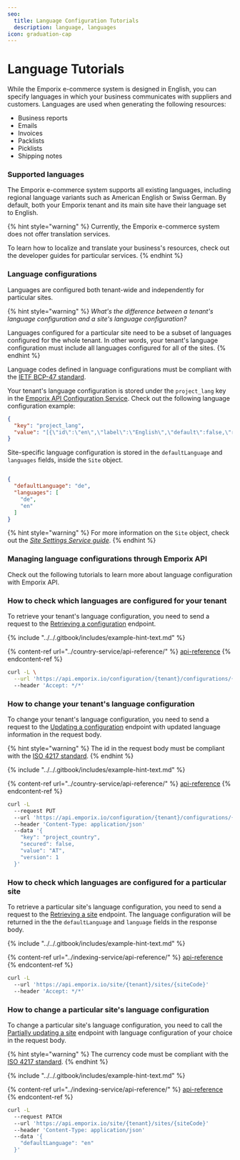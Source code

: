 ```yaml
---
seo:
  title: Language Configuration Tutorials
  description: language, languages
icon: graduation-cap
---
```


# Language Tutorials

While the Emporix e-commerce system is designed in English, you can specify languages in which your business communicates with suppliers and customers. Languages are used when generating the following resources:

* Business reports
* Emails
* Invoices
* Packlists
* Picklists
* Shipping notes

### Supported languages

The Emporix e-commerce system supports all existing languages, including regional language variants such as American English or Swiss German. By default, both your Emporix tenant and its main site have their language set to English.

{% hint style="warning" %}
Currently, the Emporix e-commerce system does not offer translation services.

To learn how to localize and translate your business's resources, check out the developer guides for particular services.
{% endhint %}

### Language configurations

Languages are configured both tenant-wide and independently for particular sites.

{% hint style="warning" %}
_What's the difference between a tenant's language configuration and a site's language configuration?_

Languages configured for a particular site need to be a subset of languages configured for the whole tenant. In other words, your tenant's language configuration must include all languages configured for all of the sites.
{% endhint %}

Language codes defined in language configurations must be compliant with the [IETF BCP-47 standard](https://en.wikipedia.org/wiki/IETF_language_tag).

Your tenant's language configuration is stored under the `project_lang` key in the [Emporix API Configuration Service](./). Check out the following language configuration example:

```json
{
  "key": "project_lang",
  "value": "[{\"id\":\"en\",\"label\":\"English\",\"default\":false,\"required\":false},{\"id\":\"de\",\"label\":\"German\",\"default\":true,\"required\":true},{\"id\":\"fr\",\"label\":\"French\",\"default\":false,\"required\":false}]"
}
```

Site-specific language configuration is stored in the `defaultLanguage` and `languages` fields, inside the `Site` object.

```json

{
  "defaultLanguage": "de",
  "languages": [
    "de",
    "en"
  ]
}
```

{% hint style="warning" %}
For more information on the `Site` object, check out the [_Site Settings Service guide_](../site-settings-service/).
{% endhint %}

### Managing language configurations through Emporix API

Check out the following tutorials to learn more about language configuration with Emporix API.

### How to check which languages are configured for your tenant

To retrieve your tenant's language configuration, you need to send a request to the [Retrieving a configuration](https://developer.emporix.io/api-references/api-guides//configuration/configuration-service/api-reference/tenant-configurations#get-configuration-tenant-configurations-propertykey) endpoint.

{% include "../../.gitbook/includes/example-hint-text.md" %}

{% content-ref url="../country-service/api-reference/" %}
[api-reference](../country-service/api-reference/)
{% endcontent-ref %}

```bash
curl -L \
  --url 'https://api.emporix.io/configuration/{tenant}/configurations/{propertyKey}' 
  --header 'Accept: */*'
```

### How to change your tenant's language configuration

To change your tenant's language configuration, you need to send a request to the [Updating a configuration](https://developer.emporix.io/api-references/api-guides//configuration/configuration-service/api-reference/tenant-configurations#put-configuration-tenant-configurations-propertykey) endpoint with updated language information in the request body.

{% hint style="warning" %}
The id in the request body must be compliant with the [ISO 4217 standard](https://en.wikipedia.org/wiki/ISO_4217).
{% endhint %}

{% include "../../.gitbook/includes/example-hint-text.md" %}

{% content-ref url="../country-service/api-reference/" %}
[api-reference](../country-service/api-reference/)
{% endcontent-ref %}

```bash
curl -L 
  --request PUT 
  --url 'https://api.emporix.io/configuration/{tenant}/configurations/{propertyKey}' 
  --header 'Content-Type: application/json' 
  --data '{
    "key": "project_country",
    "secured": false,
    "value": "AT",
    "version": 1
  }'
```

### How to check which languages are configured for a particular site

To retrieve a particular site's language configuration, you need to send a request to the [Retrieving a site](https://developer.emporix.io/api-references/api-guides//configuration/site-settings-service/api-reference/site-settings#get-site-tenant-sites-sitecode) endpoint. The language configuration will be returned in the the `defaultLanguage` and `language` fields in the response body.

{% include "../../.gitbook/includes/example-hint-text.md" %}

{% content-ref url="../indexing-service/api-reference/" %}
[api-reference](../indexing-service/api-reference/)
{% endcontent-ref %}

```bash
curl -L 
  --url 'https://api.emporix.io/site/{tenant}/sites/{siteCode}' 
  --header 'Accept: */*'
```

### How to change a particular site's language configuration

To change a particular site's language configuration, you need to call the [Partially updating a site](https://developer.emporix.io/api-references/api-guides//configuration/site-settings-service/api-reference/site-settings#patch-site-tenant-sites-sitecode) endpoint with language configuration of your choice in the request body.

{% hint style="warning" %}
The currency code must be compliant with the [ISO 4217 standard](https://en.wikipedia.org/wiki/ISO_4217).
{% endhint %}

{% include "../../.gitbook/includes/example-hint-text.md" %}

{% content-ref url="../indexing-service/api-reference/" %}
[api-reference](../indexing-service/api-reference/)
{% endcontent-ref %}

```bash
curl -L 
  --request PATCH 
  --url 'https://api.emporix.io/site/{tenant}/sites/{siteCode}' 
  --header 'Content-Type: application/json' 
  --data '{
    "defaultLanguage": "en"
  }'
```

